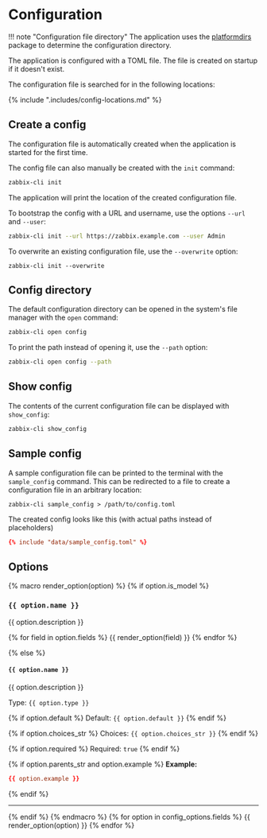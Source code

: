 # Configuration

!!! note "Configuration file directory"
    The application uses the [platformdirs](https://pypi.org/project/platformdirs/) package to determine the configuration directory.

The application is configured with a TOML file. The file is created on startup if it doesn't exist.

The configuration file is searched for in the following locations:

{% include ".includes/config-locations.md" %}

<!-- TODO: Gather the different paths in CI, then combine them to construct the config-locations.md file -->

## Create a config

The configuration file is automatically created when the application is started for the first time.

The config file can also manually be created with the `init` command:

```bash
zabbix-cli init
```

The application will print the location of the created configuration file.

To bootstrap the config with a URL and username, use the options `--url` and `--user`:

```bash
zabbix-cli init --url https://zabbix.example.com --user Admin
```

To overwrite an existing configuration file, use the `--overwrite` option:

```
zabbix-cli init --overwrite
```

## Config directory

The default configuration directory can be opened in the system's file manager with the `open` command:

```bash
zabbix-cli open config
```

To print the path instead of opening it, use the `--path` option:

```bash
zabbix-cli open config --path
```

## Show config

The contents of the current configuration file can be displayed with `show_config`:

```bash
zabbix-cli show_config
```

## Sample config

A sample configuration file can be printed to the terminal with the `sample_config` command. This can be redirected to a file to create a configuration file in an arbitrary location:

```
zabbix-cli sample_config > /path/to/config.toml
```

The created config looks like this (with actual paths instead of placeholders)

```toml
{% include "data/sample_config.toml" %}
```

## Options

{% macro render_option(option) %}
{% if option.is_model %}

### `{{ option.name }}`

{{ option.description }}

{% for field in option.fields %}
{{ render_option(field) }}
{% endfor %}

{% else %}

#### `{{ option.name }}`

{{ option.description }}

Type: `{{ option.type }}`

{% if option.default %}
Default: `{{ option.default }}`
{% endif %}

{% if option.choices_str %}
Choices: `{{ option.choices_str }}`
{% endif %}

{% if option.required %}
Required: `true`
{% endif %}

{% if option.parents_str and option.example %}
**Example:**

```toml
{{ option.example }}
```

{% endif %}

----

{% endif %}
{% endmacro %}
{% for option in config_options.fields %}
{{ render_option(option) }}
{% endfor %}
